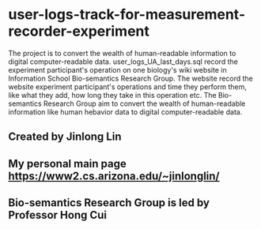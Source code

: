 # user-logs-track-for-measurement-recorder-experiment


The project is to convert the wealth of human-readable information to digital computer-readable data.
user_logs_UA_last_days.sql record the experiment participant's operation on one biology's wiki website in Information School 
Bio-semantics Research Group.
The website record the website experiment participant's operations and time they perform them, like what they add, how long 
they take in this operation etc.
The Bio-semantics Research Group aim to  convert the wealth of human-readable information like human hebavior data to digital computer-readable data.

## Created by Jinlong Lin 
## My personal main page https://www2.cs.arizona.edu/~jinlonglin/ 
## Bio-semantics Research Group is led by Professor Hong Cui
